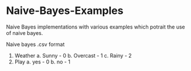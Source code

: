 # Naive-Bayes-Examples
Naive Bayes implementations with various examples which potrait the use of naive bayes.

Naive bayes .csv format

1. Weather
    a. Sunny - 0
    b. Overcast - 1
    c. Rainy - 2
2. Play
    a. yes - 0
    b. no - 1